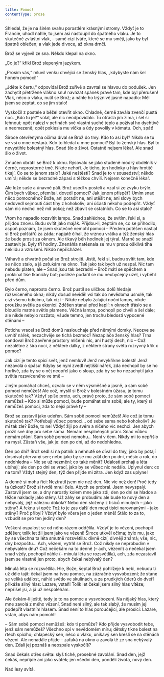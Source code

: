 ```yaml
---
title: Pomoc!
contentType: prose
---
```


<section>

Shledal, že je na širém svahu porostlém krásnými stromy. Vždyť je to Francie, uhodl náhle, to jsem asi nastoupil do špatného vlaku. Je to skutečně zvláštní vlak, – samé cizí tváře, které se mu smějí, jako by byl špatně oblečen; a vlak jede divoce, až okna drnčí.

</section>

<section>

Brož se vyjevil ze sna. Někdo klepal na okno.

„Co je?“ křikl Brož slepeným jazykem.

„Prosím vás,“ mluvil venku chvějící se ženský hlas, „kdybyste nám šel honem pomoci!“

„Jděte k čertu,“ odpovídal Brož zuřivě a zavrtal se hlavou do podušek. Jen zachytit přetržené vlákno snu! navázat spánek právě tam, kde byl přerušen! Vlak, něco o vlaku, nutil se Brož; a náhle ho trýznivě jasně napadlo: Měl jsem se zeptat, co se jim stalo!

Vyskočil z postele a běžel otevřít okno. Chladně, černě zavála zvenčí pustá noc. „Kdo tu je?“ volal, ale nic neodpovídalo. Tu otřásla jím zima, i šel si lehnout; opět nalezl v peřinách své vlastní suché teplo a požíval ho dychtivě a neomezeně; opět poklesla mu víčka a údy povolily v kómatu. Och, spát!

Široce otevřenýma očima díval se Brož do tmy. Kdo to asi byl? Nikdo se tu ve vsi o mne nestará. Kdo to hledal u mne pomoci? Byl to ženský hlas. Byl to nevystihle bolestný hlas. Snad šlo o život. Ostatně nejsem lékař. Ale snad šlo o život.

Zmučen obrátil se Brož k oknu. Rýsovalo se jako studeně modrý obdélník v černé, neprostorné tmě. Nikde nehoří. Je ticho, jen hodinky u hlav hrotitě tikají. Co se to jenom stalo? Jaké neštěstí? Snad je to v sousedství; někdo umírá; někde se bezradně zápasí s těžkou chvílí. Nejsem konečně lékař.

Ale lože suše a únavně pálí. Brož usedl v posteli a vzal si ze zvyku brýle. Čím bych vůbec, přemítal, dovedl pomoci? Jak jenom přispět? Umím snad něco pomocného? Bože, ani poradit ne, ani utěšit ne; ani slovy bych nedovedl sejmouti část tíhy z kohokoliv; ani účastí někoho podepřít. Vždyť sám nic nechci než mít pokoj; než zbavit se ostatních. Co se to asi stalo?

Vtom ho napadlo rozsvítit lampu. Snad zahlédnou, že svítím, řekl si, a přijdou znovu. Budu svítit jako maják. Přijdou-li, zeptám se, co se přihodilo; aspoň poznám, že jsem skutečně nemohl pomoci – Předem potěšen nastlal si Brož polštářů za záda; napjatě číhal, že vrznou vrátka a týž ženský hlas že bude prosit za oknem. Ale tikavý běh hodinek jej týral. Marně se snažil zastavit je. Byly tři hodiny. Znenáhla natěsnala se mu v prsou ošklivá tíha neklidu a vzrušení. Nikdo nepřicházel.

Váhavě a chvatně počal se Brož strojiti. Jistě, řekl si, budou svítit tam, kde se něco stalo, a já zaťukám na okno. Tak jako tak bych už nespal. Nic tam nebudu platen, ale – Snad jsou tak bezradni – Brož mátl se spěchem a proklínal tiše tkaničky bot; posléze podařil se mu neobyčejný uzel, i vyběhl před dům.

Bylo černo, naprosto černo. Brož pustil se uličkou dolů hledaje rozsvíceného okna; nikdy dosud neviděl vsi tak do nevědoma usnulé, tak cizí všemu bdícímu, tak cizí – Nikde nebylo žalující noční lampy, nikde proužku světla za okenicí. Zděšen stanul před kaplí: v oknech třáslo se a bloudilo matné světlo plamene. Věčná lampa, pochopil po chvíli a šel dále; ale nikde nebylo rozžato; všude temno, jen trochu bledosti vypocené stěnami –

Potichu vracel se Brož domů naslouchaje před němými domky. Neozve se uvnitř nářek, nezachvěje se tichá bezmoc? Nezapláče ženský hlas? Trna sondoval Brož zavřené prostory mlčení: nic, ani hustý dech, nic – Což nezalétne z šíra noci, z některé dálky, z některé strany světa rozryvný křik o pomoc?

Jak cizí je tento spící svět, jenž nemluví! Jenž nevykřikne bolestí! Jenž nezavolá o spásu! Kdyby se nyní zvedl nejtišší nářek, zda nechopil by se ho horlivě, zda by se o něj neopřel jako o sloup, zda by se ho nezachytil jako světla rozsvíceného ve tmě –

Jiným pomáhat chceš, ozvalo se v něm výsměšně a jasně, a sám sobě pomoci nemůžeš! Ale což, myslil si Brož v bolestném úžasu, je tomu skutečně tak? Vždyť spíše proto, ach, právě proto, že sám sobě pomoci nemůžeš – Kdo si může pomoci, bude pomáhat sám sobě; ale ty, který si nemůžeš pomoci, zda to nejsi právě ty –

Brož se zastavil jako udeřen. Sám sobě pomoci nemůžeš! Ale což je tomu skutečně tak? Potřebuji vůbec pomoci… od sebe sama nebo kohokoliv? Je mi tak zle? Bože, to ne! Vždyť žiji po svém a ničeho víc nechci. Jen abych prožil své dny pro sebe sama. Nemám nesplněných přání. Snad vůbec nemám přání. Sám sobě pomoci nemohu… Není v čem. Nikdy mi to nepřišlo na mysl. Zůstaň vše, jak je: den po dni, až do nedohledna.

Den po dni? Brož sedl si na patník a nehnutě se díval do tmy, jako by potají dosníval přervaný sen; nebo jako by se mu zdál den po dni, měsíc a rok, do nedohledna – Nic se už nezmění; co také měnit? Události prchají a léta ubíhají; ale den po dni se vrací, jako by se vůbec nic nedálo. Uplynul den: co na tom? Vždyť stejný den, týž den přijde mi zítra. Jen když zas uplyne!

A denně si mohu říci: Neztratil jsem nic než den. Nic víc než den! Proč tedy ta úzkost? Brož si tvrdě mnul čelo. Abych se probral. Jsem nevyspalý. Zastavil jsem se, a dny narostly kolem mne jako zdi; den po dni se hladce a těžce nakladly jako stěny. Už záhy se probudím: ale bude to nový den a nebývalý, jejž naleznu dokola? Nebo den složený z tisíců minulých – jako stěny? A řeknu si opět: Tož to je zas další den mezi tisíci narovnanými – jako stěny? Proč přibyl? Vždyť bylo včera jen o jeden méně! Stálo to za to, vzbudit se pro ten jediný den?

Veškerá ospalost se od něho rázem oddělila. Vždyť je to vězení, pochopil zděšen; tolik let žil jsem jako ve vězení! Široce utkvěl očima; bylo mu, jako by se všechna ta léta smutně rozsvětlila: divně cizí, divněji známá; vše, nic, dny bezpočtu… Ach, vězení, vytrhl se Brož. Což nikdy se neprobudím v nebývalém dnu? Což nečekám na to denně (– ach, vězení!) a nečekal jsem snad vždy, pochopil náhle (– minulá léta se rozsvětlila), ach, zda nezastavil jsem se vlastně jen proto, abych čekal nebývalý den?

Minulá léta se rozsvětlila. Hle, Bože, šeptal Brož pohlížeje k nebi, nebudu ti už déle tajit: čekal jsem na tvou pomoc, na zázračné vysvobození; že stane se veliká událost, náhlé světlo ve skulinách, a za prudkých úderů do dveří přikáže silný hlas: Lazare, vstaň! Tolik let čekal jsem silný hlas vítěze; nepřišel jsi, a já už nespoléhám.

Ale čekám-li ještě, tedy je to na pomoc a vysvobození. Na nějaký hlas, který mne zavolá z mého vězení. Snad není silný, ale tak slabý, že musím jej podepřít vlastním hlasem. Snad není to hlas poroučející, ale prosící: Lazare, vstaň, abys nám pomohl!

– Sám sobě pomoci nemůžeš: kdo ti pomůže? Kdo přijde vysvobodit tebe, jenž sám nemůžeš? Všechno spí v nevědomém míru; dětsky tíkne bolest na rtech spícího; chlapecký sen, něco o vlaku, unikavý sen kreslí se na stěnách vězení. Ale nenadále přijde – zaťuká na okno a zavolá tě ze sna nebývalý den. Zdali jej poznáš a neospale vyskočíš?

Snad čekals otřes světa: slyš tiché, prosebné zavolání. Snad den, jejž čekáš, nepřijde ani jako svátek; jen všední den, pondělí života, nový den.

Nad lesy svítá.

</section>

[^1]: Dohad, předpoklad. _Pozn. red._

[^2]: David Hume: _Zkoumání o rozumu lidském,_ kapitola III., kterou se Čapek k povídce inspiroval. _Pozn. red._

[^3]: Hrdina románu _Zločin a trest_ od F. M. Dostojevského_. Pozn. red._

[^4]: Nahodilé spojení, sdružení. _Pozn. red._

[^5]: Palpitace (lat.) – bušení srdce. _Pozn. red._

[^6]: Timor Dei (lat.) – bázeň z Boha (zde bázeň ducha, viz pokračování věty). _Pozn. red._

[^7]: Métier (fr.) – odborná profese. _Pozn. red._

[^8]: Fadesa (fr.) – nuda. _Pozn. red._

[^9]: Manaia – mánie. _Pozn. red._

[^10]: Vzkříšení Jairovy dcery – podle novozákonních evangelií měl muž jménem Jairos jedinou dceru, kterou Ježíš zázračně uzdravil. _Pozn. red._

[^11]: Puerta del Sol – známé madridské náměstí (česky Brána slunce). _Pozn. red._
